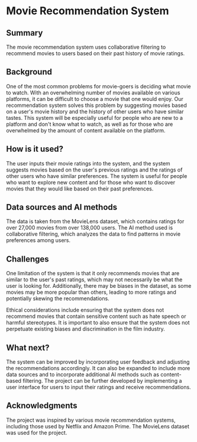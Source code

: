 # Movie Recommendation System

## Summary

The movie recommendation system uses collaborative filtering to recommend movies to users based on their past history of movie ratings. 

## Background

One of the most common problems for movie-goers is deciding what movie to watch. With an overwhelming number of movies available on various platforms, it can be difficult to choose a movie that one would enjoy. Our recommendation system solves this problem by suggesting movies based on a user's movie history and the history of other users who have similar tastes. This system will be especially useful for people who are new to a platform and don't know what to watch, as well as for those who are overwhelmed by the amount of content available on the platform. 

## How is it used?

The user inputs their movie ratings into the system, and the system suggests movies based on the user's previous ratings and the ratings of other users who have similar preferences. The system is useful for people who want to explore new content and for those who want to discover movies that they would like based on their past preferences. 

## Data sources and AI methods

The data is taken from the MovieLens dataset, which contains ratings for over 27,000 movies from over 138,000 users. The AI method used is collaborative filtering, which analyzes the data to find patterns in movie preferences among users. 

## Challenges

One limitation of the system is that it only recommends movies that are similar to the user's past ratings, which may not necessarily be what the user is looking for. Additionally, there may be biases in the dataset, as some movies may be more popular than others, leading to more ratings and potentially skewing the recommendations. 

Ethical considerations include ensuring that the system does not recommend movies that contain sensitive content such as hate speech or harmful stereotypes. It is important to also ensure that the system does not perpetuate existing biases and discrimination in the film industry. 

## What next?

The system can be improved by incorporating user feedback and adjusting the recommendations accordingly. It can also be expanded to include more data sources and to incorporate additional AI methods such as content-based filtering. The project can be further developed by implementing a user interface for users to input their ratings and receive recommendations. 

## Acknowledgments

The project was inspired by various movie recommendation systems, including those used by Netflix and Amazon Prime. The MovieLens dataset was used for the project.
